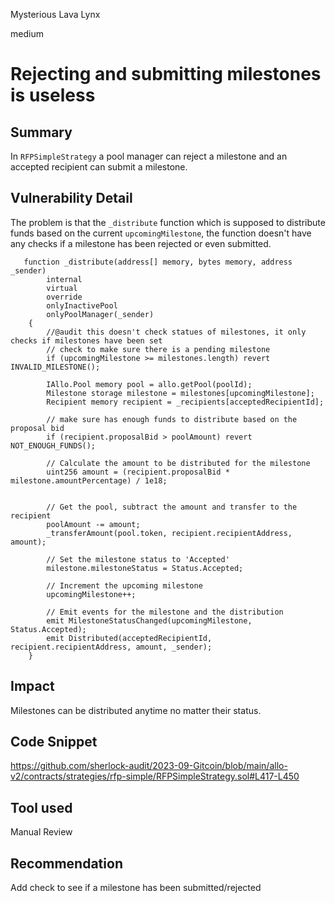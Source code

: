 Mysterious Lava Lynx

medium

# Rejecting and submitting milestones is useless
## Summary

In `RFPSimpleStrategy` a pool manager can reject a milestone and an accepted recipient can submit a milestone.

## Vulnerability Detail

The problem is that the `_distribute` function which is supposed to distribute funds based on the current `upcomingMilestone`, the function doesn't have any checks if a milestone has been rejected or even submitted.

```solidity
   function _distribute(address[] memory, bytes memory, address _sender)
        internal
        virtual
        override
        onlyInactivePool
        onlyPoolManager(_sender)
    {
        //@audit this doesn't check statues of milestones, it only checks if milestones have been set
        // check to make sure there is a pending milestone
        if (upcomingMilestone >= milestones.length) revert INVALID_MILESTONE();

        IAllo.Pool memory pool = allo.getPool(poolId);
        Milestone storage milestone = milestones[upcomingMilestone];
        Recipient memory recipient = _recipients[acceptedRecipientId];

        // make sure has enough funds to distribute based on the proposal bid
        if (recipient.proposalBid > poolAmount) revert NOT_ENOUGH_FUNDS();

        // Calculate the amount to be distributed for the milestone
        uint256 amount = (recipient.proposalBid * milestone.amountPercentage) / 1e18;

        
        // Get the pool, subtract the amount and transfer to the recipient
        poolAmount -= amount;
        _transferAmount(pool.token, recipient.recipientAddress, amount);

        // Set the milestone status to 'Accepted'
        milestone.milestoneStatus = Status.Accepted;

        // Increment the upcoming milestone
        upcomingMilestone++;

        // Emit events for the milestone and the distribution
        emit MilestoneStatusChanged(upcomingMilestone, Status.Accepted);
        emit Distributed(acceptedRecipientId, recipient.recipientAddress, amount, _sender);
    }

```

## Impact

Milestones can be distributed anytime no matter their status.

## Code Snippet
https://github.com/sherlock-audit/2023-09-Gitcoin/blob/main/allo-v2/contracts/strategies/rfp-simple/RFPSimpleStrategy.sol#L417-L450
## Tool used

Manual Review

## Recommendation
Add check to see if a milestone has been submitted/rejected
